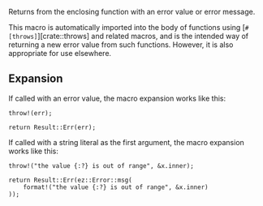 Returns from the enclosing function with an error value or error message.

This macro is automatically imported into the body of functions using [`#[throws]`][crate::throws]
and related macros, and is the intended way of returning a new error value from such functions.
However, it is also appropriate for use elsewhere.

## Expansion

If called with an error value, the macro expansion works like this:

```ignore
throw!(err);
```

```ignore
return Result::Err(err);
```

If called with a string literal as the first argument, the macro expansion works like this:

```ignore
throw!("the value {:?} is out of range", &x.inner);
```

```ignore
return Result::Err(ez::Error::msg(
    format!("the value {:?} is out of range", &x.inner)
));
```
